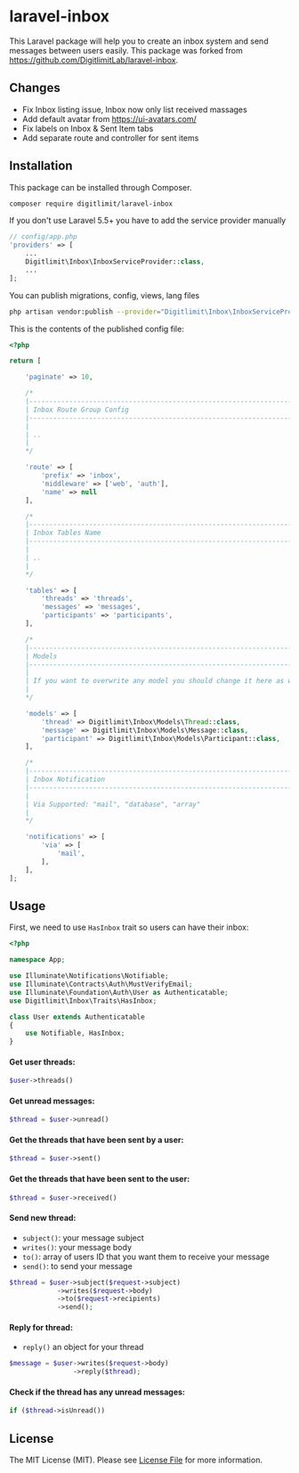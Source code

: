 # laravel-inbox
This Laravel package will help you to create an inbox system and send messages between users easily.
This package was forked from https://github.com/DigitlimitLab/laravel-inbox.

## Changes
- Fix Inbox listing issue, Inbox now only list received massages
- Add default avatar from https://ui-avatars.com/
- Fix labels on Inbox & Sent Item tabs
- Add separate route and controller for sent items

## Installation

This package can be installed through Composer.

``` bash
composer require digitlimit/laravel-inbox
```

If you don't use Laravel 5.5+ you have to add the service provider manually

```php
// config/app.php
'providers' => [
    ...
    Digitlimit\Inbox\InboxServiceProvider::class,
    ...
];
```

You can publish migrations, config, views, lang files

``` bash
php artisan vendor:publish --provider="Digitlimit\Inbox\InboxServiceProvider" 
```

This is the contents of the published config file:

```php
<?php

return [

    'paginate' => 10,

    /*
    |--------------------------------------------------------------------------
    | Inbox Route Group Config
    |--------------------------------------------------------------------------
    |
    | ..
    |
    */

    'route' => [
        'prefix' => 'inbox',
        'middleware' => ['web', 'auth'],
        'name' => null
    ],

    /*
    |--------------------------------------------------------------------------
    | Inbox Tables Name
    |--------------------------------------------------------------------------
    |
    | ..
    |
    */

    'tables' => [
        'threads' => 'threads',
        'messages' => 'messages',
        'participants' => 'participants',
    ],

    /*
    |--------------------------------------------------------------------------
    | Models
    |--------------------------------------------------------------------------
    |
    | If you want to overwrite any model you should change it here as well.
    |
    */

    'models' => [
        'thread' => Digitlimit\Inbox\Models\Thread::class,
        'message' => Digitlimit\Inbox\Models\Message::class,
        'participant' => Digitlimit\Inbox\Models\Participant::class,
    ],

    /*
    |--------------------------------------------------------------------------
    | Inbox Notification
    |--------------------------------------------------------------------------
    |
    | Via Supported: "mail", "database", "array"
    |
    */

    'notifications' => [
        'via' => [
            'mail',
        ],
    ],
];
```

## Usage

First, we need to use `HasInbox` trait so users can have their inbox:

```php
<?php

namespace App;

use Illuminate\Notifications\Notifiable;
use Illuminate\Contracts\Auth\MustVerifyEmail;
use Illuminate\Foundation\Auth\User as Authenticatable;
use Digitlimit\Inbox\Traits\HasInbox;

class User extends Authenticatable
{
    use Notifiable, HasInbox;
}
```

#### Get user threads:

```php
$user->threads()
```

#### Get unread messages:

```php
$thread = $user->unread()
```

#### Get the threads that have been sent by a user:

```php
$thread = $user->sent()
```

#### Get the threads that have been sent to the user:

```php
$thread = $user->received()
```

#### Send new thread:

- `subject()`: your message subject
- `writes()`: your message body
- `to()`: array of users ID that you want them to receive your message
- `send()`: to send your message

```php
$thread = $user->subject($request->subject)
            ->writes($request->body)
            ->to($request->recipients)
            ->send();
```

#### Reply for thread:

- `reply()` an object for your thread

```php
$message = $user->writes($request->body)
                ->reply($thread);
```

#### Check if the thread has any unread messages:

```php
if ($thread->isUnread())
```

## License

The MIT License (MIT). Please see [License File](LICENSE) for more information.
